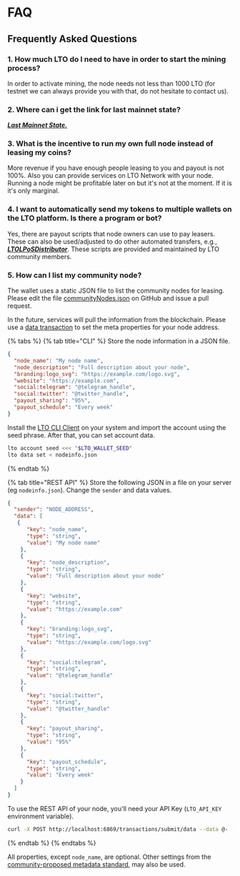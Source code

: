 # FAQ

## Frequently Asked Questions

### 1. How much LTO do I need to have in order to start the mining process?

In order to activate mining, the node needs not less than 1000 LTO (for testnet we can always provide you with that, do not hesitate to contact us).

### 2. Where can i get the link for last mainnet state?

[_**Last Mainnet State.**_](https://nodes.lto.network)

### 3. What is the incentive to run my own full node instead of leasing my coins?

More revenue if you have enough people leasing to you and payout is not 100%. Also you can provide services on LTO Network with your node. Running a node might be profitable later on but it's not at the moment. If it is it's only marginal.

### 4. I want to automatically send my tokens to multiple wallets on the LTO platform. Is there a program or bot?

Yes, there are payout scripts that node owners can use to pay leasers. These can also be used/adjusted to do other automated transfers, e.g., [_**LTOLPoSDistributor**_](https://github.com/jayjaynl/LTO\_LPoSDistributor). These scripts are provided and maintained by LTO community members.

### **5. How can I list my community node?**

The wallet uses a static JSON file to list the community nodes for leasing. Please edit the file [communityNodes.json](https://github.com/ltonetwork/lto-wallet/blob/master/src/communityNodes.json) on GitHub and issue a pull request.

In the future, services will pull the information from the blockchain. Please use a [data transaction](../../protocol/public/transactions/data.md) to set the meta properties for your node address.

{% tabs %}
{% tab title="CLI" %}
Store the node information in a JSON file.

```json
{
  "node_name": "My node name",
  "node_description": "Full description about your node",
  "branding:logo_svg": "https://example.com/logo.svg",
  "website": "https://example.com",
  "social:telegram": "@telegram_handle",
  "social:twitter": "@twitter_handle",
  "payout_sharing": "95%",
  "payout_schedule": "Every week"
}
```



Install the [LTO CLI Client](../../wallets/lto-cli.md) on your system and import the account using the seed phrase. After that, you can set account data.

```bash
lto account seed <<< "$LTO_WALLET_SEED"
lto data set < nodeinfo.json
```
{% endtab %}

{% tab title="REST API" %}
Store the following JSON in a file on your server (eg `nodeinfo.json`). Change the `sender` and data values.

```json
{
  "sender": "NODE_ADDRESS",
  "data": [
   {
      "key": "node_name",
      "type": "string",
      "value": "My node name"
    },
    {
      "key": "node_description",
      "type": "string",
      "value": "Full description about your node"
    },
    {
      "key": "website",
      "type": "string",
      "value": "https://example.com"
    },
    {
      "key": "branding:logo_svg",
      "type": "string",
      "value": "https://example.com/logo.svg"
    },
    {
      "key": "social:telegram",
      "type": "string",
      "value": "@telegram_handle"
    },
    {
      "key": "social:twitter",
      "type": "string",
      "value": "@twitter_handle"
    },
    {
      "key": "payout_sharing",
      "type": "string",
      "value": "95%"
    },    
    {
      "key": "payout_schedule",
      "type": "string",
      "value": "Every week"
    }
  ]
}
```

To use the REST API of your node, you'll need your API Key (`LTO_API_KEY` environment variable).

```bash
curl -X POST http://localhost:6869/transactions/submit/data --data @- -H "Authorization: bearer API_KEY" < nodeinfo.json
```
{% endtab %}
{% endtabs %}

All properties, except `node_name`, are optional. Other settings from the [community-proposed metadata standard](https://github.com/sbrekelmans/generator-info-standard), may also be used.
